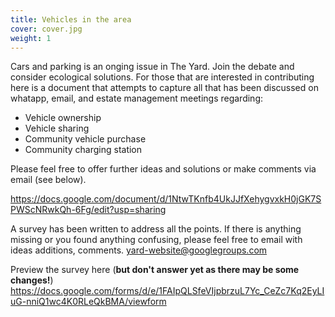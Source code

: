 ```yaml
---
title: Vehicles in the area
cover: cover.jpg
weight: 1
---
```


Cars and parking is an onging issue in The Yard. Join the debate and consider ecological solutions. For those that are interested in contributing here is a document that attempts to capture all that has been discussed on whatapp, email, and estate management meetings regarding:

- Vehicle ownership
- Vehicle sharing
- Community vehicle purchase
- Community charging station

<!--more-->

Please feel free to offer further ideas and solutions or make comments via email (see below).

https://docs.google.com/document/d/1NtwTKnfb4UkJJfXehygvxkH0jGK7SPWScNRwkQh-6Fg/edit?usp=sharing

A survey has been written to address all the points. If there is anything missing or you found anything confusing, please feel free to email with ideas additions, comments. yard-website@googlegroups.com

Preview the survey here (**but don't answer yet as there may be some changes!**) https://docs.google.com/forms/d/e/1FAIpQLSfeVIjpbrzuL7Yc_CeZc7Kq2EyLIuG-nniQ1wc4K0RLeQkBMA/viewform
 

